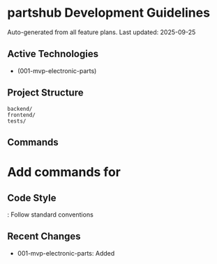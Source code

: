 # partshub Development Guidelines

Auto-generated from all feature plans. Last updated: 2025-09-25

## Active Technologies
- (001-mvp-electronic-parts)

## Project Structure
```
backend/
frontend/
tests/
```

## Commands
# Add commands for 

## Code Style
: Follow standard conventions

## Recent Changes
- 001-mvp-electronic-parts: Added

<!-- MANUAL ADDITIONS START -->
<!-- MANUAL ADDITIONS END -->